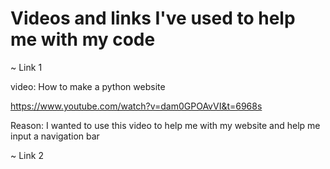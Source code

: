 # Videos and links I've used to help me with my code

~ Link 1

video: How to make a python website

<https://www.youtube.com/watch?v=dam0GPOAvVI&t=6968s>

Reason: I wanted to use this video to help me with my website and help me input a navigation bar

~ Link 2

